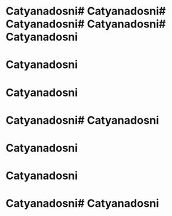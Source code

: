 # Catyanadosni# Catyanadosni# Catyanadosni# Catyanadosni# Catyanadosni

# Catyanadosni
# Catyanadosni


# Catyanadosni# Catyanadosni
# Catyanadosni
# Catyanadosni




# Catyanadosni# Catyanadosni

